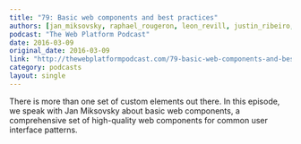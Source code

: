 ```yaml
---
title: "79: Basic web components and best practices"
authors: [jan_miksovsky, raphael_rougeron, leon_revill, justin_ribeiro, danny_blue]
podcast: "The Web Platform Podcast"
date: 2016-03-09
original_date: 2016-03-09
link: "http://thewebplatformpodcast.com/79-basic-web-components-and-best-practices"
category: podcasts
layout: single
---
```


There is more than one set of custom elements out there. In this episode, we speak with Jan Miksovsky about basic web components, a comprehensive set of high-quality web components for common user interface patterns.
